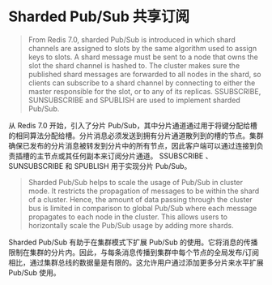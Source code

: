 # Sharded Pub/Sub 共享订阅

> From Redis 7.0, sharded Pub/Sub is introduced in which shard channels are assigned to slots by the same algorithm used to assign keys to slots. A shard message must be sent to a node that owns the slot the shard channel is hashed to. The cluster makes sure the published shard messages are forwarded to all nodes in the shard, so clients can subscribe to a shard channel by connecting to either the master responsible for the slot, or to any of its replicas. SSUBSCRIBE, SUNSUBSCRIBE and SPUBLISH are used to implement sharded Pub/Sub.


从 Redis 7.0 开始，引入了分片 Pub/Sub，其中分片通道通过用于将键分配给槽的相同算法分配给槽。分片消息必须发送到拥有分片通道散列到的槽的节点。集群确保已发布的分片消息被转发到分片中的所有节点，因此客户端可以通过连接到负责插槽的主节点或其任何副本来订阅分片通道。 SSUBSCRIBE 、 SUNSUBSCRIBE 和 SPUBLISH 用于实现分片 Pub/Sub。


> Sharded Pub/Sub helps to scale the usage of Pub/Sub in cluster mode. It restricts the propagation of messages to be within the shard of a cluster. Hence, the amount of data passing through the cluster bus is limited in comparison to global Pub/Sub where each message propagates to each node in the cluster. This allows users to horizontally scale the Pub/Sub usage by adding more shards.


Sharded Pub/Sub 有助于在集群模式下扩展 Pub/Sub 的使用。它将消息的传播限制在集群的分片内。因此，与每条消息传播到集群中每个节点的全局发布/订阅相比，通过集群总线的数据量是有限的。这允许用户通过添加更多分片来水平扩展 Pub/Sub 使用。